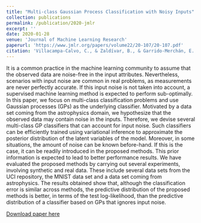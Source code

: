 ```yaml
---
title: "Multi-class Gaussian Process Classification with Noisy Inputs"
collection: publications
permalink: /publication/2020-jmlr
excerpt: ''
date: 2020-01-28
venue: 'Journal of Machine Learning Research'
paperurl: 'https://www.jmlr.org/papers/volume22/20-107/20-107.pdf'
citation: 'Villacampa-Calvo, C., & Zaldívar, B., & Garrido-Merchán, E. C., & Hernández-Lobato, D.(2020). &quot;Multi-class Gaussian Process Classification with Noisy Inputs.&quot; <i>Journal of Machine Learning Research</i>. 22(1-52).'
---
```

It is a common practice in the machine learning community to assume that the observed data are noise-free in the input attributes. Nevertheless, scenarios with input noise are common in real problems, as measurements are never perfectly accurate. If this input noise is not taken into account, a supervised machine learning method is expected to perform sub-optimally. In this paper, we focus on multi-class classification problems and use Gaussian processes (GPs) as the underlying classifier. Motivated by a data set coming from the astrophysics domain, we hypothesize that the observed data may contain noise in the inputs. Therefore, we devise several multi-class GP classifiers that can account for input noise. Such classifiers can be efficiently trained using variational inference to approximate the posterior distribution of the latent variables of the model. Moreover, in some situations, the amount of noise can be known before-hand. If this is the case, it can be readily introduced in the proposed methods. This prior information is expected to lead to better performance results. We have evaluated the proposed methods by carrying out several experiments, involving synthetic and real data. These include several data sets from the UCI repository, the MNIST data set and a data set coming from astrophysics. The results obtained show that, although the classification error is similar across methods, the predictive distribution of the proposed methods is better, in terms of the test log-likelihood, than the predictive distribution of a classifier based on GPs that ignores input noise.

[Download paper here](https://www.jmlr.org/papers/volume22/20-107/20-107.pdf)

